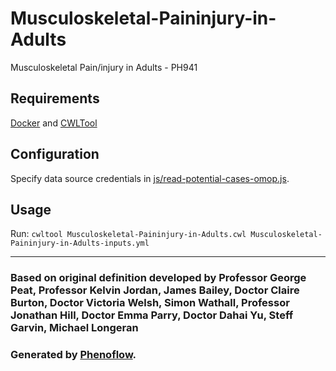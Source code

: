 # Musculoskeletal-Paininjury-in-Adults

Musculoskeletal Pain/injury in Adults - PH941

## Requirements

[Docker](https://docs.docker.com/install/) and [CWLTool](https://github.com/common-workflow-language/cwltool#install)

## Configuration

Specify data source credentials in [js/read-potential-cases-omop.js](js/read-potential-cases-omop.js).

## Usage

Run: `cwltool Musculoskeletal-Paininjury-in-Adults.cwl Musculoskeletal-Paininjury-in-Adults-inputs.yml`

***

### Based on original definition developed by Professor George Peat, Professor Kelvin Jordan, James Bailey, Doctor Claire Burton, Doctor Victoria Welsh, Simon Wathall, Professor Jonathan Hill, Doctor Emma Parry, Doctor Dahai Yu, Steff Garvin, Michael Longeran
### Generated by [Phenoflow](https://kclhi.org/phenoflow).
